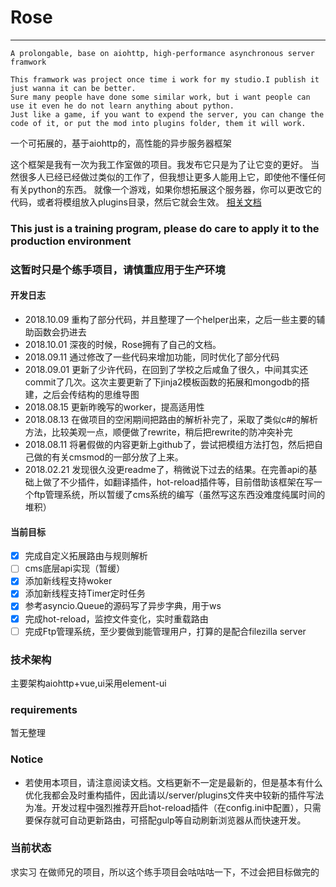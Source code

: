 # Rose


---

    A prolongable, base on aiohttp, high-performance asynchronous server framwork

    This framwork was project once time i work for my studio.I publish it just wanna it can be better.
    Sure many people have done some similar work, but i want people can use it even he do not learn anything about python.
    Just like a game, if you want to expend the server, you can change the code of it, or put the mod into plugins folder, them it will work.

一个可拓展的，基于aiohttp的，高性能的异步服务器框架

这个框架是我有一次为我工作室做的项目。我发布它只是为了让它变的更好。
当然很多人已经已经做过类似的工作了，但我想让更多人能用上它，即使他不懂任何有关python的东西。
就像一个游戏，如果你想拓展这个服务器，你可以更改它的代码，或者将模组放入plugins目录，然后它就会生效。
[相关文档](https://www.showdoc.cc/167947744523387)

### **This just is a training program, please do care to apply it to the production environment**
### **这暂时只是个练手项目，请慎重应用于生产环境**

#### 开发日志

 - 2018.10.09 重构了部分代码，并且整理了一个helper出来，之后一些主要的辅助函数会扔进去
 - 2018.10.01 深夜的时候，Rose拥有了自己的文档。
 - 2018.09.11 通过修改了一些代码来增加功能，同时优化了部分代码
 - 2018.09.01 更新了少许代码，在回到了学校之后咸鱼了很久，中间其实还commit了几次。这次主要更新了下jinja2模板函数的拓展和mongodb的搭建，之后会传结构的思维导图
 - 2018.08.15 更新昨晚写的worker，提高适用性
 - 2018.08.13 在做项目的空闲期间把路由的解析补完了，采取了类似c#的解析方法，比较美观一点，顺便做了rewrite，稍后把rewrite的防冲突补完
 - 2018.08.11 将暑假做的内容更新上github了，尝试把模组方法打包，然后把自己做的有关cmsmod的一部分放了上来。
 - 2018.02.21 发现很久没更readme了，稍微说下过去的结果。在完善api的基础上做了不少插件，如翻译插件，hot-reload插件等，目前借助该框架在写一个ftp管理系统，所以暂缓了cms系统的编写（虽然写这东西没难度纯属时间的堆积）

#### 当前目标

- [x] 完成自定义拓展路由与规则解析
- [ ] cms底层api实现（暂缓）
- [x] 添加新线程支持woker
- [x] 添加新线程支持Timer定时任务
- [x] 参考asyncio.Queue的源码写了异步字典，用于ws
- [x] 完成hot-reload，监控文件变化，实时重载路由
- [ ] 完成Ftp管理系统，至少要做到能管理用户，打算的是配合filezilla server

### 技术架构

主要架构aiohttp+vue,ui采用element-ui

### requirements

暂无整理

### Notice

 - 若使用本项目，请注意阅读文档。文档更新不一定是最新的，但是基本有什么优化我都会及时重构插件，因此请以/server/plugins文件夹中较新的插件写法为准。开发过程中强烈推荐开启hot-reload插件（在config.ini中配置），只需要保存就可自动更新路由，可搭配gulp等自动刷新浏览器从而快速开发。

### 当前状态
求实习
在做师兄的项目，所以这个练手项目会咕咕咕一下，不过会把目标做完的
